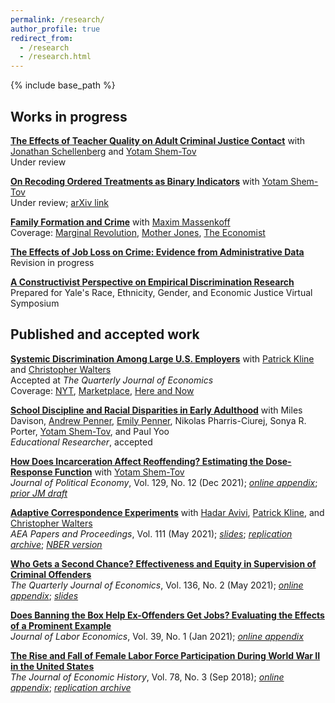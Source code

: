 ```yaml
---
permalink: /research/
author_profile: true
redirect_from:
  - /research
  - /research.html
---
```


{% include base_path %}

## Works in progress 
[**The Effects of Teacher Quality on Adult Criminal Justice Contact**](/files/rss_teachers_cjc.pdf) with [Jonathan Schellenberg](https://sites.google.com/view/jonathanschellenberg/home?authuser=0) and [Yotam Shem-Tov](https://yotamshemtov.github.io/index.html)  
Under review  

[**On Recoding Ordered Treatments as Binary Indicators**](/files/EMCO.pdf) with [Yotam Shem-Tov](https://yotamshemtov.github.io/index.html)  
Under review; [arXiv link](http://arxiv.org/abs/2111.12258)  

[**Family Formation and Crime**](http://maximmassenkoff.com/FamilyFormationAndCrime.pdf) with [Maxim Massenkoff](http://maximmassenkoff.com)  
Coverage: [Marginal Revolution](https://marginalrevolution.com/marginalrevolution/2019/11/more-pregnancy-less-crime.html), [Mother Jones](https://www.motherjones.com/kevin-drum/2019/11/having-a-baby-cuts-crime-by-25/), [The Economist](https://www.economist.com/graphic-detail/2020/01/03/the-prospect-of-parenthood-makes-people-more-law-abiding)

[**The Effects of Job Loss on Crime: Evidence from Administrative Data**](/files/jobloss_crime_ekr_vf.pdf)  
Revision in progress  

[**A Constructivist Perspective on Empirical Discrimination Research**](/files/constructivism.pdf)  
Prepared for Yale's Race, Ethnicity, Gender, and Economic Justice Virtual Symposium  


## Published and accepted work
[**Systemic Discrimination Among Large U.S. Employers**](https://eml.berkeley.edu//~crwalters/papers/randres.pdf) with [Patrick Kline](https://eml.berkeley.edu/~pkline/) and [Christopher Walters](https://eml.berkeley.edu/~crwalters/)   
Accepted at *The Quarterly Journal of Economics*  
Coverage: [NYT](https://www.nytimes.com/2021/07/29/business/economy/hiring-racial-discrimination.html), [Marketplace](https://www.marketplace.org/shows/marketplace-morning-report/research-spotlights-existence-of-racial-discrimination-in-hiring-process/), [Here and Now](https://www.wbur.org/hereandnow/2021/08/18/name-discrimination-jobs)  

[**School Discipline and Racial Disparities in Early Adulthood**](/files/dprsy_discipline.pdf) with Miles Davison, [Andrew Penner](http://www.socsci.uci.edu/~penner/), [Emily Penner](http://www.emilykpenner.com/), Nikolas Pharris-Ciurej, Sonya R. Porter, [Yotam Shem-Tov](https://yotamshemtov.github.io/index.html), and Paul Yoo  
*Educational Researcher*, accepted  

[**How Does Incarceration Affect Reoffending? Estimating the Dose-Response Function**](/files/Rose_Shemtov_2021_Manuscript.pdf) with [Yotam Shem-Tov](https://yotamshemtov.github.io/index.html)  
*Journal of Political Economy*, Vol. 129, No. 12 (Dec 2021); [*online appendix*](/files/Rose_Shemtov_2021_OnlineAppendix.pdf); [*prior JM draft*](https://yotamshemtov.github.io/files/YotamShemTov_JMP.pdf)

[**Adaptive Correspondence Experiments**](/files/SkyNet.pdf) with [Hadar Avivi](https://avivihadar.github.io/), [Patrick Kline](https://eml.berkeley.edu/~pkline/), and [Christopher Walters](https://eml.berkeley.edu/~crwalters/)   
*AEA Papers and Proceedings*, Vol. 111 (May 2021); [*slides*](https://avivihadar.github.io/files/AdaptiveCorrespondenceExperiments_Slides.pdf); [*replication archive*](https://avivihadar.github.io/files/AdaptiveCorrespondenceExperiments_code.zip); [*NBER version*](https://www.nber.org/papers/w28319)

[**Who Gets a Second Chance? Effectiveness and Equity in Supervision of Criminal Offenders**](/files/jmp.pdf)   
*The Quarterly Journal of Economics*, Vol. 136, No. 2 (May 2021); [*online appendix*](/files/jmp_online_appendix.pdf); [*slides*](/files/rose_second_chances.pdf)

[**Does Banning the Box Help Ex-Offenders Get Jobs? Evaluating the Effects of a Prominent Example**](/files/btbjole_final.pdf)  
*Journal of Labor Economics*, Vol. 39, No. 1 (Jan 2021); [*online appendix*](/files/btb_online_appendix_0418.pdf)

[**The Rise and Fall of Female Labor Force Participation During World War II in the United States**](/files/rise_and_fall.pdf)  
*The Journal of Economic History*, Vol. 78, No. 3 (Sep 2018); [*online appendix*](/files/rise_and_fall_online_appendix.pdf); [*replication archive*](https://www.dropbox.com/s/sbp6cvmgse4cqyb/replication.zip?dl=1)
